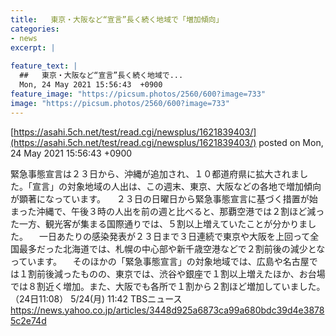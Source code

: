 ```yaml
---
title:   東京・大阪など“宣言”長く続く地域で「増加傾向」  
categories:
- news
excerpt: |
  
feature_text: |
  ##   東京・大阪など“宣言”長く続く地域で...
  Mon, 24 May 2021 15:56:43  +0900
feature_image: "https://picsum.photos/2560/600?image=733"
image: "https://picsum.photos/2560/600?image=733"
---
```


[https://asahi.5ch.net/test/read.cgi/newsplus/1621839403/](https://asahi.5ch.net/test/read.cgi/newsplus/1621839403/)
posted on Mon, 24 May 2021 15:56:43  +0900

<!--more-->

緊急事態宣言は２３日から、沖縄が追加され、１０都道府県に拡大されました。「宣言」の対象地域の人出は、この週末、東京、大阪などの各地で増加傾向が顕著になっています。 　２３日の日曜日から緊急事態宣言に基づく措置が始まった沖縄で、午後３時の人出を前の週と比べると、那覇空港では２割ほど減った一方、観光客が集まる国際通りでは、５割以上増えていたことが分かりました。 　一日あたりの感染発表が２３日まで３日連続で東京や大阪を上回って全国最多だった北海道では、札幌の中心部や新千歳空港などで２割前後の減少となっています。 　そのほかの「緊急事態宣言」の対象地域では、広島や名古屋では１割前後減ったものの、東京では、渋谷や銀座で１割以上増えたほか、お台場では８割近く増加。また、大阪でも各所で１割から２割ほど増加していました。（24日11:08） 5/24(月) 11:42 TBSニュース https://news.yahoo.co.jp/articles/3448d925a6873ca99a680bdc39d4e38785c2e74d

